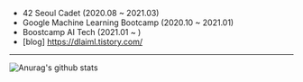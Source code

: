 * 42 Seoul Cadet (2020.08 ~ 2021.03)<br>
* Google Machine Learning Bootcamp (2020.10 ~ 2021.01)<br>
* Boostcamp AI Tech (2021.01 ~ )<br>
* [blog] https://dlaiml.tistory.com/
***
![Anurag's github stats](https://github-readme-stats.vercel.app/api?username=yjunej&theme=dark&show_icons=true&count_private=true)<br>
